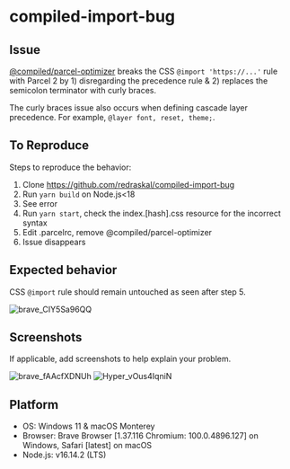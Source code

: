 # compiled-import-bug

## Issue

[@compiled/parcel-optimizer](https://github.com/atlassian-labs/compiled/tree/master/packages/parcel-optimizer) breaks the CSS `@import 'https://...'` rule with Parcel 2 by 1) disregarding the precedence rule & 2) replaces the semicolon terminator with curly braces.

The curly braces issue also occurs when defining cascade layer precedence. For example, `@layer font, reset, theme;`.

## To Reproduce

Steps to reproduce the behavior:

1. Clone https://github.com/redraskal/compiled-import-bug
2. Run `yarn build` on Node.js<18
3. See error
4. Run `yarn start`, check the index.[hash].css resource for the incorrect syntax
5. Edit .parcelrc, remove @compiled/parcel-optimizer
6. Issue disappears

## Expected behavior

CSS `@import` rule should remain untouched as seen after step 5.

![brave_CIY5Sa96QQ](https://user-images.githubusercontent.com/6241454/164996473-e2b4dd51-200d-4e1e-b321-f486241e1625.png)

## Screenshots

If applicable, add screenshots to help explain your problem.

![brave_fAAcfXDNUh](https://user-images.githubusercontent.com/6241454/164995395-1055e487-8daf-48cc-bde6-dfc2ee14bf06.png)
![Hyper_vOus4IqniN](https://user-images.githubusercontent.com/6241454/164995415-7f7eccdc-58cc-47d3-bd0d-4212bdb1e6a0.png)

## Platform

-   OS: Windows 11 & macOS Monterey
-   Browser: Brave Browser [1.37.116 Chromium: 100.0.4896.127] on Windows, Safari [latest] on macOS
-   Node.js: v16.14.2 (LTS)
